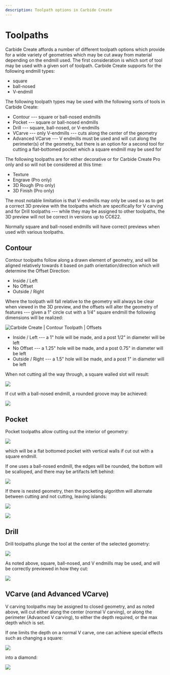 ```yaml
---
description: Toolpath options in Carbide Create
---
```


# Toolpaths

Carbide Create affords a number of different toolpath options which provide for a wide variety of geometries which may be cut away from material depending on the endmill used. The first consideration is which sort of tool may be used with a given sort of toolpath. Carbide Create supports for the following endmill types:

* square
* ball-nosed
* V-endmill

The following toolpath types may be used with the following sorts of tools in Carbide Create:

* Contour --- square or ball-nosed endmills
* Pocket --- square or ball-nosed endmills
* Drill --- square, ball-nosed, or V-endmills
* VCarve --- only V-endmills --- cuts along the center of the geometry
* Advanced VCarve --- V endmills must be used and will cut along the perimeter(s) of the geometry, but there is an option for a second tool for cutting a flat-bottomed pocket which a square endmill may be used for

The following toolpaths are for either decorative or for Carbide Create Pro only and so will not be considered at this time:

* Texture&#x20;
* Engrave (Pro only)
* 3D Rough (Pro only)
* 3D Finish (Pro only)

The most notable limitation is that V-endmills may only be used so as to get a correct 3D preview with the toolpaths which are specifically for V carving and for Drill toolpaths --- while they may be assigned to other toolpaths, the 3D preview will not be correct in versions up to CC622.

Normally square and ball-nosed endmills will have correct previews when used with various toolpaths.

## Contour

Contour toolpaths follow along a drawn element of geometry, and will be aligned relatively towards it based on path orientation/direction which will determine the Offset Direction:

* Inside / Left
* No Offset
* Outside / Right

Where the toolpath will fall relative to the geometry will always be clear when viewed in the 3D preview, and the offsets will alter the geometry of features --- given a 1" circle cut with a 1/4" square endmill the following dimensions will be realized:

![Carbide Create | Contour Toolpath | Offsets](<.gitbook/assets/image (91).png>)

* Inside / Left --- a 1" hole will be made, and a post 1/2" in diameter will be left
* No Offset --- a 1.25" hole will be made, and a post 0.75" in diameter will be left
* Outside / Right --- a 1.5" hole will be made, and a post 1" in diameter will be left

When not cutting all the way through, a square walled slot will result:

![](<.gitbook/assets/image (90).png>)

If cut with a ball-nosed endmill, a rounded groove may be achieved:

![](<.gitbook/assets/image (89).png>)

## Pocket

Pocket toolpaths allow cutting out the interior of geometry:

![](<.gitbook/assets/image (119).png>)

which will be a flat bottomed pocket with vertical walls if cut out with a square endmill.

If one uses a ball-nosed endmill, the edges will be rounded, the bottom will be scalloped, and there may be artifacts left behind:

![](<.gitbook/assets/image (114).png>)

If there is nested geometry, then the pocketing algorithm will alternate between cutting and not cutting, leaving islands:

![](<.gitbook/assets/image (121) (1).png>)

![](<.gitbook/assets/image (116) (1) (1).png>)

## Drill

Drill toolpaths plunge the tool at the center of the selected geometry:

![](<.gitbook/assets/image (116) (1).png>)

As noted above, square, ball-nosed, and V endmills may be used, and will be correctly previewed in how they cut:

![](<.gitbook/assets/image (120).png>)

## VCarve (and Advanced VCarve)

V carving toolpaths may be assigned to closed geometry, and as noted above, will cut either along the center (normal V carving), or along the perimeter (Advanced V carving), to either the depth required, or the max depth which is set.

If one limits the depth on a normal V carve, one can achieve special effects such as changing a square:

![](<.gitbook/assets/image (116).png>)

into a diamond:

![](<.gitbook/assets/image (113).png>)
